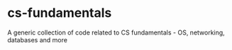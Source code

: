 # cs-fundamentals
A generic collection of code related to CS fundamentals - OS, networking, databases and more
